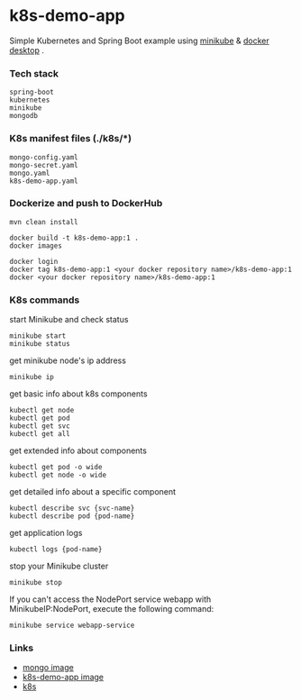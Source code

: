 # k8s-demo-app
Simple Kubernetes and Spring Boot example using [minikube](https://minikube.sigs.k8s.io/docs/) & [docker desktop](https://www.docker.com/products/docker-desktop/) .

### Tech stack

    spring-boot
    kubernetes
    minikube
    mongodb

### K8s manifest files (./k8s/*)

    mongo-config.yaml
    mongo-secret.yaml
    mongo.yaml
    k8s-demo-app.yaml

### Dockerize and push to DockerHub

    mvn clean install

    docker build -t k8s-demo-app:1 .
    docker images

    docker login
    docker tag k8s-demo-app:1 <your docker repository name>/k8s-demo-app:1
    docker <your docker repository name>/k8s-demo-app:1

### K8s commands
start Minikube and check status

    minikube start
    minikube status

get minikube node's ip address

    minikube ip

get basic info about k8s components

    kubectl get node
    kubectl get pod
    kubectl get svc
    kubectl get all

get extended info about components

    kubectl get pod -o wide
    kubectl get node -o wide

get detailed info about a specific component

    kubectl describe svc {svc-name}
    kubectl describe pod {pod-name}

get application logs

    kubectl logs {pod-name}

stop your Minikube cluster

    minikube stop

If you can't access the NodePort service webapp with MinikubeIP:NodePort, execute the following command:
    
    minikube service webapp-service

### Links

- [mongo image](https://hub.docker.com/_/mongo)
- [k8s-demo-app image](https://hub.docker.com/r/isaguler/k8s-demo-app)
- [k8s](https://kubernetes.io/docs/home/)







